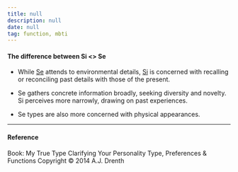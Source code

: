 ```yaml
---
title: null
description: null
date: null
tag: function, mbti
---
```


#### The difference between Si <> Se

- While [Se](obsidian://open?vault=dwarves&file=brain%2FHR%2FMBTI%2FExtroverted%20Sensing%20-%20Se) attends to environmental details, [Si](obsidian://open?vault=dwarves&file=brain%2FHR%2FMBTI%2FIntroverted%20Sensing%20%20-%20Si) is concerned with recalling or reconciling past details with those of the present.

- Se gathers concrete information broadly, seeking diversity and novelty. Si perceives more narrowly, drawing on past experiences.

- Se types are also more concerned with physical appearances.

---

#### Reference

Book: My True Type Clarifying Your Personality Type, Preferences & Functions Copyright © 2014 A.J. Drenth
